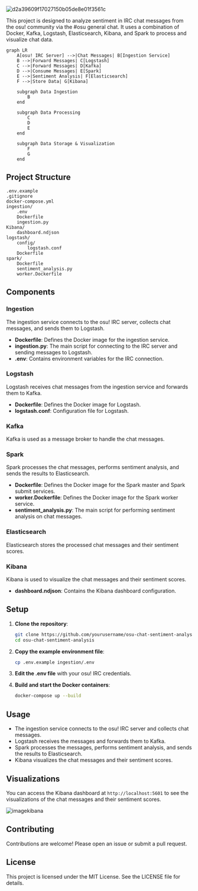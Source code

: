 ![d2a39609f17027150b05de8e01f3561c](https://github.com/user-attachments/assets/f6992e79-ff08-40ab-bfe3-5f25393f16fd)

This project is designed to analyze sentiment in IRC chat messages from the osu! community via the #osu general chat. It uses a combination of Docker, Kafka, Logstash, Elasticsearch, Kibana, and Spark to process and visualize chat data.
```mermaid
graph LR
    A[osu! IRC Server] -->|Chat Messages| B[Ingestion Service]
    B -->|Forward Messages| C[Logstash]
    C -->|Forward Messages| D[Kafka]
    D -->|Consume Messages| E[Spark]
    E -->|Sentiment Analysis| F[Elasticsearch]
    F -->|Store Data| G[Kibana]

    subgraph Data Ingestion
        B
    end

    subgraph Data Processing
        C
        D
        E
    end

    subgraph Data Storage & Visualization
        F
        G
    end
```
## Project Structure

```
.env.example
.gitignore
docker-compose.yml
ingestion/
    .env
    Dockerfile
    ingestion.py
Kibana/
    dashboard.ndjson
logstash/
    config/
        logstash.conf
    Dockerfile
spark/
    Dockerfile
    sentiment_analysis.py
    worker.Dockerfile
```

## Components

### Ingestion

The ingestion service connects to the osu! IRC server, collects chat messages, and sends them to Logstash.

- **Dockerfile**: Defines the Docker image for the ingestion service.
- **ingestion.py**: The main script for connecting to the IRC server and sending messages to Logstash.
- **.env**: Contains environment variables for the IRC connection.

### Logstash

Logstash receives chat messages from the ingestion service and forwards them to Kafka.

- **Dockerfile**: Defines the Docker image for Logstash.
- **logstash.conf**: Configuration file for Logstash.

### Kafka

Kafka is used as a message broker to handle the chat messages.

### Spark

Spark processes the chat messages, performs sentiment analysis, and sends the results to Elasticsearch.

- **Dockerfile**: Defines the Docker image for the Spark master and Spark submit services.
- **worker.Dockerfile**: Defines the Docker image for the Spark worker service.
- **sentiment_analysis.py**: The main script for performing sentiment analysis on chat messages.

### Elasticsearch

Elasticsearch stores the processed chat messages and their sentiment scores.

### Kibana

Kibana is used to visualize the chat messages and their sentiment scores.

- **dashboard.ndjson**: Contains the Kibana dashboard configuration.

## Setup

1. **Clone the repository**:
    ```sh
    git clone https://github.com/yourusername/osu-chat-sentiment-analysis.git
    cd osu-chat-sentiment-analysis
    ```

2. **Copy the example environment file**:
    ```sh
    cp .env.example ingestion/.env
    ```

3. **Edit the .env file** with your osu! IRC credentials.

4. **Build and start the Docker containers**:
    ```sh
    docker-compose up --build
    ```

## Usage

- The ingestion service connects to the osu! IRC server and collects chat messages.
- Logstash receives the messages and forwards them to Kafka.
- Spark processes the messages, performs sentiment analysis, and sends the results to Elasticsearch.
- Kibana visualizes the chat messages and their sentiment scores.

## Visualizations

You can access the Kibana dashboard at `http://localhost:5601` to see the visualizations of the chat messages and their sentiment scores.

![imagekibana](https://github.com/user-attachments/assets/b10ce731-1539-405b-bd99-6bd229b86c92)

## Contributing

Contributions are welcome! Please open an issue or submit a pull request.

## License

This project is licensed under the MIT License. See the LICENSE file for details.
